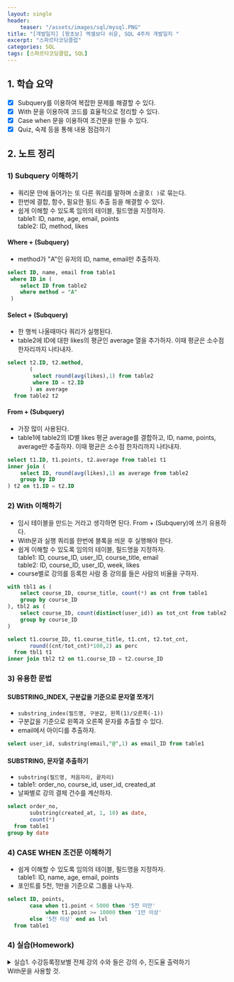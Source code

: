 ```yaml
---
layout: single
header:
    teaser: "/assets/images/sql/mysql.PNG"
title: "[개발일지] [왕초보] 엑셀보다 쉬운, SQL 4주차 개발일지 "
excerpt: "스파르타코딩클럽"
categories: SQL
tags: [스파르타코딩클럽, SQL]
---
```


## 1. 학습 요약
- [x] Subquery를 이용하여 복잡한 문제를 해결할 수 있다. 
- [x] With 문을 이용하여 코드를 효율적으로 정리할 수 있다.
- [x] Case when 문을 이용하여 조건문을 만들 수 있다.
- [x] Quiz, 숙제 등을 통해 내용 점검하기

## 2. 노트 정리 
### 1) Subquery 이해하기
* 쿼리문 안에 들어가는 또 다른 쿼리를 말하며 소괄호`( )`로 묶는다.
* 한번에 결합, 함수, 필요한 필드 추출 등을 해결할 수 있다.
* 쉽게 이해할 수 있도록 임의의 테이블, 필드명을 지정하자. <br>
table1: ID, name, age, email, points <br>
table2: ID, method, likes

#### Where + (Subquery)
* method가 "A"인 유저의 ID, name, email만 추출하자.

```sql
select ID, name, email from table1 
 where ID in (
    select ID from table2
    where method = "A"
 )
```

#### Select + (Subquery)
* 한 행씩 나올때마다 쿼리가 실행된다.    
* table2에 ID에 대한 likes의 평균인 average 열을 추가하자. 이때 평균은 소수점 한자리까지 나타내자.

```sql
select t2.ID, t2.method, 
       (
        select round(avg(likes),1) from table2
        where ID = t2.ID 
       ) as average
  from table2 t2
```

#### From + (Subquery)
* 가장 많이 사용된다. 
* table1에 table2의 ID별 likes 평균 average를 결합하고, ID, name, points, average만 추출하자. 이때 평균은 소수점 한자리까지 나타내자.

```sql
select t1.ID, t1.points, t2.average from table1 t1
inner join (
    select ID, round(avg(likes),1) as average from table2
    group by ID
) t2 on t1.ID = t2.ID
```

### 2) With 이해하기 
* 임시 테이블을 만드는 거라고 생각하면 된다. From + (Subquery)에 쓰기 유용하다. 
* With문과 실행 쿼리를 한번에 블록을 씌운 후 실행해야 한다. 
* 쉽게 이해할 수 있도록 임의의 테이블, 필드명을 지정하자. <br>
table1: ID, course_ID, user_ID, course_title, email <br>
table2: ID, course_ID, user_ID, week, likes
* course별로 강의를 등록한 사람 중 강의를 들은 사람의 비율을 구하자. 

```sql
with tbl1 as (
    select course_ID, course_title, count(*) as cnt from table1
    group by course_ID
), tbl2 as (
    select course_ID, count(distinct(user_id)) as tot_cnt from table2
    group by course_ID
)

select t1.course_ID, t1.course_title, t1.cnt, t2.tot_cnt, 
       round((cnt/tot_cnt)*100,2) as perc
  from tbl1 t1
inner join tbl2 t2 on t1.course_ID = t2.course_ID
```

### 3) 유용한 문법 
#### SUBSTRING_INDEX, 구분값을 기준으로 문자열 쪼개기
* `substring_index(필드명, 구분값, 왼쪽(1)/오른쪽(-1))`
* 구분값을 기준으로 왼쪽과 오른쪽 문자를 추출할 수 있다. 
* email에서 아이디를 추출하자.
```sql
select user_id, substring(email,"@",1) as email_ID from table1
```

#### SUBSTRING, 문자열 추출하기
* `substring(필드명, 처음자리, 끝자리)`
* table1: order_no, course_id, user_id, created_at
* 날짜별로 강의 결제 건수를 계산하자. 
```sql
select order_no, 
       substring(created_at, 1, 10) as date,
       count(*)
  from table1 
group by date
```

### 4) CASE WHEN 조건문 이해하기 
* 쉽게 이해할 수 있도록 임의의 테이블, 필드명을 지정하자. <br>
table1: ID, name, age, email, points <br>
* 포인트를 5천, 1만을 기준으로 그룹을 나누자. 

```sql
select ID, points, 
       case when t1.point < 5000 then '5천 미만'
            when t1.point >= 10000 then '1만 이상'
       else '5천 이상' end as lvl
  from table1
```


### 4) 실습(Homework)

<details>
<summary>
실습1. 수강등록정보별 전체 강의 수와 들은 강의 수, 진도율 출력하기 <br>
With문을 사용할 것.

</summary>
<div markdown="1">
```sql
with table1 as ( 
	select enrolled_id, count(*) as tot_cnt from enrolleds_detail 
	group by enrolled_id
), table2 as (
	select enrolled_id, count(*) as done_cnt from enrolleds_detail 
	where done = 1
	group by enrolled_id
)

select t1.enrolled_id, 
       t2.done_cnt, 
       t1.tot_cnt ,
       round((t2.done_cnt / t1.tot_cnt * 100),2) as progress
  from table1 t1 
 inner join table2 t2 on t1.enrolled_id = t2.enrolled_id
```
</div>
</details>

## 3. 느낀점
* 계속 따라하다보니 기계적으로 하고 있다는 느낌이 들었다. <br>
왜 이러한 결과를 내는게 궁금했을까?에 대해 고민하면서 어떤 인사이트를 얻어야할까에 대해서도 많이 고민해야겠다는 생각이 들었다. 
* 쿼리가 복잡해지면서 별칭을 어디에 붙이고 어떻게 써야하는지 헷갈릴 때가 많았다. 이 부분을 주의해야겠다. 
* 4주까지 배워본 결과 생각보다 엄청 어렵지는 않았던 것 같다. 좀 더 자신감을 가지고 이제는 혼자서 생각하고 쿼리를 짤 수 있도록 연습해야겠다. 너무 좋은 수업이었다.  